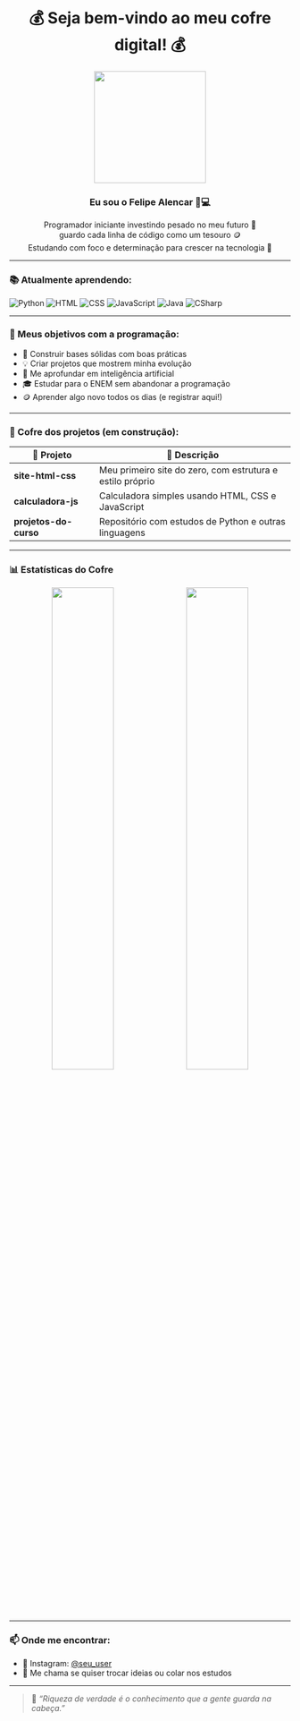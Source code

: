 <h1 align="center">💰 Seja bem-vindo ao meu cofre digital! 💰</h1>

<p align="center">
  <img src="https://br.pinterest.com/pin/1266706140743763/" width="200"/>
</p>

<h3 align="center">Eu sou o Felipe Alencar 🧠💻</h3>

<p align="center">
  Programador iniciante investindo pesado no meu futuro 💼 <br/>
  guardo cada linha de código como um tesouro 🪙<br/>
  Estudando com foco e determinação para crescer na tecnologia 🚀
</p>

---

### 📚 Atualmente aprendendo:
![Python](https://img.shields.io/badge/-Python-3776AB?style=for-the-badge&logo=python&logoColor=white)
![HTML](https://img.shields.io/badge/-HTML5-E44D26?style=for-the-badge&logo=html5&logoColor=white)
![CSS](https://img.shields.io/badge/-CSS3-264de4?style=for-the-badge&logo=css3&logoColor=white)
![JavaScript](https://img.shields.io/badge/-JavaScript-F7DF1E?style=for-the-badge&logo=javascript&logoColor=black)
![Java](https://img.shields.io/badge/-Java-ED8B00?style=for-the-badge&logo=java&logoColor=white)
![CSharp](https://img.shields.io/badge/-C%23-239120?style=for-the-badge&logo=csharp&logoColor=white)

---

### 🧭 Meus objetivos com a programação:
- 🧱 Construir bases sólidas com boas práticas
- 💡 Criar projetos que mostrem minha evolução
- 🧠 Me aprofundar em inteligência artificial
- 🎓 Estudar para o ENEM sem abandonar a programação
- 🪙 Aprender algo novo todos os dias (e registrar aqui!)

---

### 📂 Cofre dos projetos (em construção):
| 💼 Projeto | 📝 Descrição |
|-----------|-------------|
| **site-html-css** | Meu primeiro site do zero, com estrutura e estilo próprio |
| **calculadora-js** | Calculadora simples usando HTML, CSS e JavaScript |
| **projetos-do-curso** | Repositório com estudos de Python e outras linguagens |

---

### 📊 Estatísticas do Cofre
<p align="center">
  <img src="https://github-readme-stats.vercel.app/api?username=Felipe050228&show_icons=true&theme=dracula&hide_border=true" width="47%"/>
  <img src="https://github-readme-stats.vercel.app/api/top-langs/?username=Felipe050228&layout=compact&theme=dracula&hide_border=true" width="47%"/>
</p>

---

### 📫 Onde me encontrar:
- 📸 Instagram: [@seu_user](https://instagram.com/seu_user)
- 💬 Me chama se quiser trocar ideias ou colar nos estudos

---

> 🧠 *“Riqueza de verdade é o conhecimento que a gente guarda na cabeça.”* 


